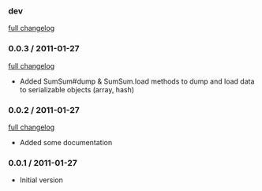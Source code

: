 ### dev

[full changelog](http://github.com/yolk/sum_sum/compare/v0.0.3...master)

### 0.0.3 / 2011-01-27

[full changelog](http://github.com/yolk/sum_sum/compare/v0.0.2...v0.0.3)

* Added SumSum#dump & SumSum.load methods to dump and load data to serializable objects (array, hash)

### 0.0.2 / 2011-01-27

[full changelog](http://github.com/yolk/sum_sum/compare/v0.0.1...v0.0.2)

* Added some documentation

### 0.0.1 / 2011-01-27

* Initial version